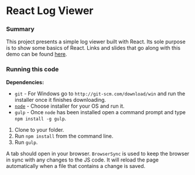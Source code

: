 # React Log Viewer

### Summary

This project presents a simple log viewer built with React. Its sole purpose is to show some basics of React. Links and slides that
go along with this demo can be found [here](https://bitly.com/bundles/miguelzakharia/5).

### Running this code

**Dependencies:** 

* `git` - For Windows go to `http://git-scm.com/download/win` and run the installer once it finishes downloading.
* [`node`](http://nodejs.org/download) - Choose installer for your OS and run it. 
* `gulp` - Once `node` has been installed open a command prompt and type `npm install -g gulp`.


1. Clone to your folder.
2. Run `npm install` from the command line.
3. Run `gulp`.

A tab should open in your browser. `BrowserSync` is used to keep the browser in sync with any changes to the JS code. It will reload the page automatically when a file that contains a change is saved.